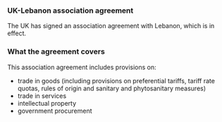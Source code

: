 ### UK-Lebanon association agreement

The UK has signed an association agreement with Lebanon, which is in effect.

### What the agreement covers

This association agreement includes provisions on:

- trade in goods (including provisions on preferential tariffs, tariff rate quotas, rules of origin and sanitary and phytosanitary measures)
- trade in services
- intellectual property
- government procurement